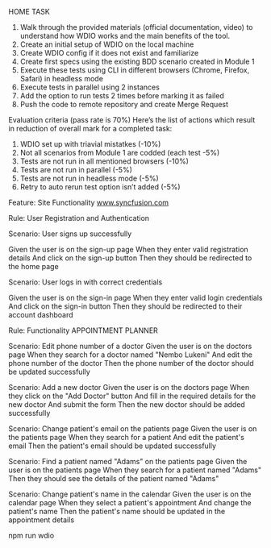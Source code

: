 HOME TASK

1. Walk through the provided materials (official documentation, video) to understand how WDIO works and the main benefits of the tool.
2. Create an initial setup of WDIO on the local machine
3. Create WDIO config if it does not exist and familiarize
4. Create first specs using the existing BDD scenario created in Module 1
5. Execute these tests using CLI in different browsers (Chrome, Firefox, Safari) in headless mode
6. Execute tests in parallel using 2 instances
7. Add the option to run tests 2 times before marking it as failed
8. Push the code to remote repository and create Merge Request

Evaluation criteria (pass rate is 70%)
Here’s the list of actions which result in reduction of overall mark for a completed task:

1. WDIO set up with triavial mistatkes (-10%)
2. Not all scenarios from Module 1 are codded (each test -5%)
3. Tests are not run in all mentioned browsers (-10%)
4. Tests are not run in parallel (-5%)
5. Tests are not run in headless mode (-5%)
6. Retry to auto rerun test option isn’t added (-5%)

Feature: Site Functionality www.syncfusion.com

Rule: User Registration and Authentication

Scenario: User signs up successfully

Given the user is on the sign-up page
When they enter valid registration details
And click on the sign-up button
Then they should be redirected to the home page

Scenario: User logs in with correct credentials

Given the user is on the sign-in page
When they enter valid login credentials
And click on the sign-in button
Then they should be redirected to their account dashboard

Rule: Functionality APPOINTMENT PLANNER

Scenario: Edit phone number of a doctor
Given the user is on the doctors page
When they search for a doctor named "Nembo Lukeni"
And edit the phone number of the doctor
Then the phone number of the doctor should be updated successfully

Scenario: Add a new doctor
Given the user is on the doctors page
When they click on the "Add Doctor" button
And fill in the required details for the new doctor
And submit the form
Then the new doctor should be added successfully

Scenario: Change patient's email on the patients page
Given the user is on the patients page
When they search for a patient
And edit the patient's email
Then the patient's email should be updated successfully

Scenario: Find a patient named "Adams" on the patients page
Given the user is on the patients page
When they search for a patient named "Adams"
Then they should see the details of the patient named "Adams"

Scenario: Change patient's name in the calendar
Given the user is on the calendar page
When they select a patient's appointment
And change the patient's name
Then the patient's name should be updated in the appointment details

npm run wdio
